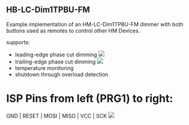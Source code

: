 ## HB-LC-Dim1TPBU-FM
Example implementation of an HM-LC-Dim1TPBU-FM dimmer with both buttons used as remotes to control other HM Devices. 

supports: 
* leading-edge phase cut dimming  ![](https://github.com/SCUBA82/AskSinPP/blob/master/examples/custom/HB-LC-Dim1TPBU-FM/Images/K800_leading-edge-cut.JPG)
* trailing-edge phase cut dimming ![](https://github.com/SCUBA82/AskSinPP/blob/master/examples/custom/HB-LC-Dim1TPBU-FM/Images/K800_trailing-edge-cut.JPG)
* temperature monitoring
* shutdown through overload detection

# ISP Pins from left (PRG1) to right:

GND | RESET | MOSI | MISO | VCC | SCK
![](https://github.com/SCUBA82/AskSinPP/blob/master/examples/custom/HB-LC-Dim1TPBU-FM/Images/K800_Programming-Pins.JPG)
 